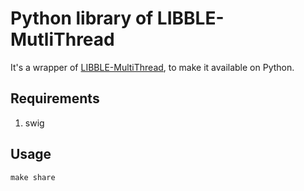 # Python library of LIBBLE-MutliThread
It's a wrapper of [LIBBLE-MultiThread](https://github.com/LIBBLE/LIBBLE-MultiThread), to make it available on Python.

## Requirements
1. swig

## Usage

	make share

